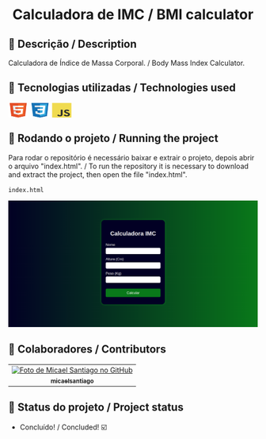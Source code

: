 <h1 align="center">Calculadora de IMC / BMI calculator </h1>

## :memo: Descrição / Description
Calculadora de Índice de Massa Corporal. / Body Mass Index Calculator.

## :wrench: Tecnologias utilizadas / Technologies used
<div align="left">
  <img align="center" alt="HTML" height="30" width="40" src="https://raw.githubusercontent.com/devicons/devicon/master/icons/html5/html5-original.svg">
  <img align="center" alt="CSS" height="30" width="40" src="https://raw.githubusercontent.com/devicons/devicon/master/icons/css3/css3-original.svg">
  <img align="center" alt="JavaScript" height="30" width="40" src="https://raw.githubusercontent.com/devicons/devicon/master/icons/javascript/javascript-original.svg">
</div>

## :rocket: Rodando o projeto / Running the project
Para rodar o repositório é necessário baixar e extrair o projeto, depois abrir o arquivo "index.html". / To run the repository it is necessary to download and extract the project, then open the file "index.html".

```
index.html
```

![Foto do projeto rodando](/screenshot.png)

## :handshake: Colaboradores / Contributors
<table>
  <tr>
    <td align="center">
      <a href="http://github.com/micaelsantiago">
        <img src="https://avatars.githubusercontent.com/u/83787168?v=4" width="100px;" alt="Foto de Micael Santiago no GitHub"/><br>
        <sub>
          <b>micaelsantiago</b>
        </sub>
      </a>
    </td>
  </tr>
</table>

## :dart: Status do projeto / Project status
* Concluído! / Concluded! :ballot_box_with_check:
